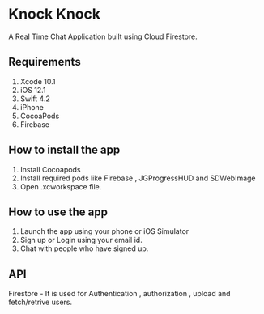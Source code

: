 # Knock Knock

A Real Time Chat Application built using Cloud Firestore.

## Requirements ##

1. Xcode 10.1
2. iOS 12.1
3. Swift 4.2
4. iPhone
5. CocoaPods
6. Firebase

## How to install the app ##

1. Install Cocoapods
2. Install required pods like Firebase , JGProgressHUD and SDWebImage
3. Open .xcworkspace file.

## How to use the app ##

1. Launch the app using your phone or iOS Simulator
2. Sign up or Login using your email id.
3. Chat with people who have signed up.

## API ##

Firestore - It is used for Authentication , authorization , upload and fetch/retrive users.

